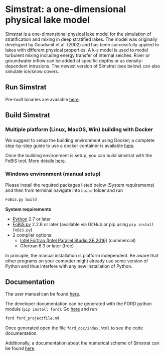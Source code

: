 # Simstrat: a one-dimensional physical lake model

Simstrat is a one-dimensional physical lake model for the simulation of stratification and mixing in deep stratified lakes. The model was originally developed by Goudsmit et al. (2002) and has been successfully applied to lakes with different physical properties. A k-ε model is used to model turbulent mixing including energy transfer of internal seiches. River or groundwater inflow can be added at specific depths or as density-dependent intrusions. The newest version of Simstrat (see below) can also simulate ice/snow covers.

## Run Simstrat
Pre-built binaries are available [here](https://github.com/Eawag-AppliedSystemAnalysis/Simstrat/releases).

## Build Simstrat

### Multiple platform (Linux, MacOS, Win) building with Docker
We suggest to setup the building environment using Docker; a complete step-by-step guide to use a docker container is available
[here](misc/docker_build_env).

Once the building environment is setup, you can build simstrat with the FoBiS tool. More details [here](build).

### Windows environment (manual setup)
Please install the required packages listed below (System requirements) and then from terminal navigate into `build` folder and run

~~~bash
FoBiS.py build
~~~

**System requirements**

- [Python](https://www.python.org/) 2.7 or later
- [FoBiS.py](https://github.com/szaghi/FoBiS) 2.2.6 or later (available via GitHub or pip using `pip install FoBiS.py`)
- 2 compiler options:
	- [Intel Fortran (Intel Parallel Studio XE 2016)](https://software.intel.com/en-us/parallel-studio-xe/choose-download) (commercial)
	- Gfortran 6.3 or later (free)

In principle, the manual installation is platform independent. Be aware that other programs on your computer might already use some version of Python and thus interfere with any new installation of Python.

## Documentation

The user manual can be found [here](doc).

The developer documentation can be generated with the FORD python module (`pip install ford`). Go [here](doc/developer/ford) and run 

~~~bash
ford ford_projectfile.md
~~~

Once generated open the file `ford_doc/index.html` to see the code documentation.

Additionally, a documentation about the numerical scheme of Simstrat can be found [here](doc/developer/dev_manual).